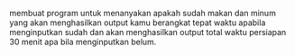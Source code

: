 membuat program untuk menanyakan apakah sudah makan dan minum yang akan menghasilkan output kamu berangkat tepat waktu apabila menginputkan sudah dan akan menghasilkan output total waktu persiapan 30 menit apa bila menginputkan belum.
